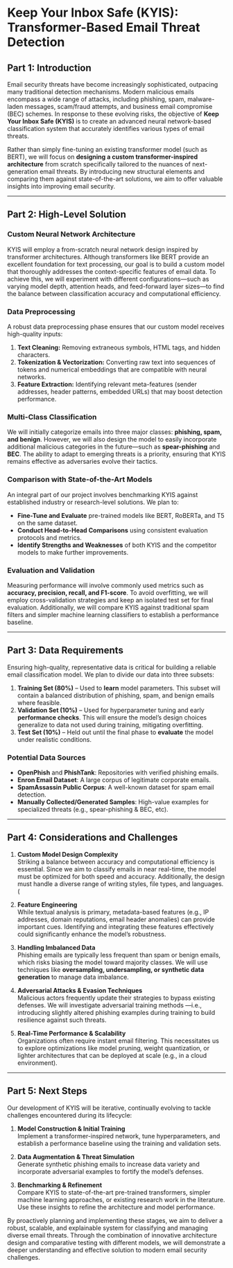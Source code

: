 # Keep Your Inbox Safe (KYIS): Transformer-Based Email Threat Detection

## Part 1: Introduction
Email security threats have become increasingly sophisticated, outpacing many traditional detection mechanisms. Modern malicious emails encompass a wide range of attacks, including phishing, spam, malware-laden messages, scam/fraud attempts, and business email compromise (BEC) schemes. In response to these evolving risks, the objective of **Keep Your Inbox Safe (KYIS)** is to create an advanced neural network-based classification system that accurately identifies various types of email threats.

Rather than simply fine-tuning an existing transformer model (such as BERT), we will focus on **designing a custom transformer-inspired architecture** from scratch specifically tailored to the nuances of next-generation email threats. By introducing new structural elements and comparing them against state-of-the-art solutions, we aim to offer valuable insights into improving email security.

---

## Part 2: High-Level Solution

### Custom Neural Network Architecture
KYIS will employ a from-scratch neural network design inspired by transformer architectures. Although transformers like BERT provide an excellent foundation for text processing, our goal is to build a custom model that thoroughly addresses the context-specific features of email data. To achieve this, we will experiment with different configurations—such as varying model depth, attention heads, and feed-forward layer sizes—to find the balance between classification accuracy and computational efficiency.

### Data Preprocessing
A robust data preprocessing phase ensures that our custom model receives high-quality inputs:

1. **Text Cleaning:** Removing extraneous symbols, HTML tags, and hidden characters.  
2. **Tokenization & Vectorization:** Converting raw text into sequences of tokens and numerical embeddings that are compatible with neural networks.  
3. **Feature Extraction:** Identifying relevant meta-features (sender addresses, header patterns, embedded URLs) that may boost detection performance.

### Multi-Class Classification
We will initially categorize emails into three major classes: **phishing, spam, and benign**. However, we will also design the model to easily incorporate additional malicious categories in the future—such as **spear-phishing** and **BEC**. The ability to adapt to emerging threats is a priority, ensuring that KYIS remains effective as adversaries evolve their tactics.

### Comparison with State-of-the-Art Models
An integral part of our project involves benchmarking KYIS against established industry or research-level solutions. We plan to:
- **Fine-Tune and Evaluate** pre-trained models like BERT, RoBERTa, and T5 on the same dataset.  
- **Conduct Head-to-Head Comparisons** using consistent evaluation protocols and metrics.  
- **Identify Strengths and Weaknesses** of both KYIS and the competitor models to make further improvements.

### Evaluation and Validation
Measuring performance will involve commonly used metrics such as **accuracy, precision, recall, and F1-score**. To avoid overfitting, we will employ cross-validation strategies and keep an isolated test set for final evaluation. Additionally, we will compare KYIS against traditional spam filters and simpler machine learning classifiers to establish a performance baseline.

---

## Part 3: Data Requirements
Ensuring high-quality, representative data is critical for building a reliable email classification model. We plan to divide our data into three subsets:

1. **Training Set (80%)** – Used to **learn** model parameters. This subset will contain a balanced distribution of phishing, spam, and benign emails where feasible.  
2. **Validation Set (10%)** – Used for hyperparameter tuning and early **performance checks**. This will ensure the model’s design choices generalize to data not used during training, mitigating overfitting.  
3. **Test Set (10%)** – Held out until the final phase to **evaluate** the model under realistic conditions.

### Potential Data Sources
- **OpenPhish** and **PhishTank**: Repositories with verified phishing emails.  
- **Enron Email Dataset**: A large corpus of legitimate corporate emails.  
- **SpamAssassin Public Corpus**: A well-known dataset for spam email detection.   
- **Manually Collected/Generated Samples**: High-value examples for specialized threats (e.g., spear-phishing & BEC, etc).

---

## Part 4: Considerations and Challenges

1. **Custom Model Design Complexity**  
   Striking a balance between accuracy and computational efficiency is essential. Since we aim to classify emails in near real-time, the model must be optimized for both speed and accuracy. Additionally, the design must handle a diverse range of writing styles, file types, and languages.
 (
2. **Feature Engineering**  
   While textual analysis is primary, metadata-based features (e.g., IP addresses, domain reputations, email header anomalies) can provide important cues. Identifying and integrating these features effectively could significantly enhance the model’s robustness.

3. **Handling Imbalanced Data**  
   Phishing emails are typically less frequent than spam or benign emails, which risks biasing the model toward majority classes. We will use techniques like **oversampling, undersampling, or synthetic data generation** to manage data imbalance.

4. **Adversarial Attacks & Evasion Techniques**  
   Malicious actors frequently update their strategies to bypass existing defenses. We will investigate adversarial training methods —i.e., introducing slightly altered phishing examples during training to build resilience against such threats.

5. **Real-Time Performance & Scalability**  
   Organizations often require instant email filtering. This necessitates us to explore optimizations like model pruning, weight quantization, or lighter architectures that can be deployed at scale (e.g., in a cloud environment).

---

## Part 5: Next Steps

Our development of KYIS will be iterative, continually evolving to tackle challenges encountered during its lifecycle:

1. **Model Construction & Initial Training**  
   Implement a transformer-inspired network, tune hyperparameters, and establish a performance baseline using the training and validation sets.

2. **Data Augmentation & Threat Simulation**  
   Generate synthetic phishing emails to increase data variety and incorporate adversarial examples to fortify the model’s defenses.

3. **Benchmarking & Refinement**  
   Compare KYIS to state-of-the-art pre-trained transformers, simpler machine learning approaches, or existing research work in the literature. Use these insights to refine the architecture and model performance.

By proactively planning and implementing these stages, we aim to deliver a robust, scalable, and explainable system for classifying and managing diverse email threats. Through the combination of innovative architecture design and comparative testing with different models, we will demonstrate a deeper understanding and effective solution to modern email security challenges.
